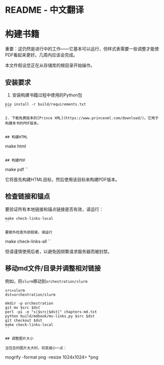 # README - 中文翻译

# 构建书籍

重要：这仍然是进行中的工作——它基本可以运行，但样式表需要一些调整才能使PDF看起来更好。几周内应该会完成。

本文件假设您正在从存储库的根目录开始操作。

## 安装要求

1. 安装构建书籍过程中使用的Python包
````
pip install -r build/requirements.txt
```

2. 下载免费版本的[Prince XML](https://www.princexml.com/download/)。它用于构建本书的PDF版本。


## 构建HTML

````
make html
```

## 构建PDF

````
make pdf
``

它将首先构建HTML目标，然后使用该目标来构建PDF版本。


## 检查链接和锚点

要验证所有本地链接和锚点链接是否有效，请运行：
````
make check-links-local
``

要额外检查外部链接，请运行
````
make check-links-all
``

但请谨慎使用后者，以避免因频繁请求服务器而被封禁。


## 移动md文件/目录并调整相对链接

例如，将`slurm`移动到`orchestration/slurm`
````
src=slurm
dst=orchestration/slurm

mkdir -p orchestration
git mv $src $dst
perl -pi -e "s|$src|$dst|" chapters-md.txt
python build/mdbook/mv-links.py $src $dst
git checkout $dst
make check-links-local
``

## 调整图片大小

当包含的图片太大时，将其缩小一点：

````
mogrify -format png -resize 1024x1024\> *png
```